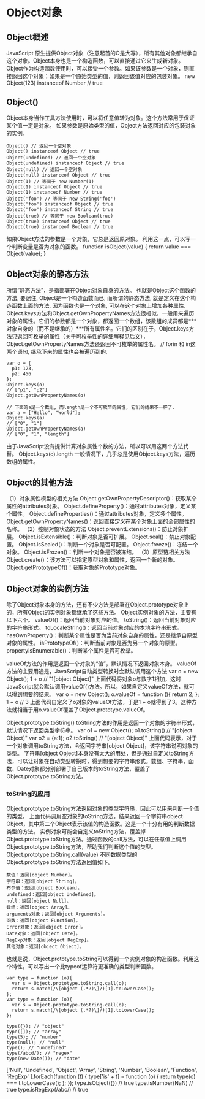 # Object对象
## Object概述
JavaScript 原生提供Object对象（注意起首的O是大写），所有其他对象都继承自这个对象。Object本身也是一个构造函数，可以直接通过它来生成新对象。
Object作为构造函数使用时，可以接受一个参数。如果该参数是一个对象，则直接返回这个对象；如果是一个原始类型的值，则返回该值对应的包装对象。
new Object(123) instanceof Number
// true

## Object()
Object本身当作工具方法使用时，可以将任意值转为对象。这个方法常用于保证某个值一定是对象。
如果参数是原始类型的值，Object方法返回对应的包装对象的实例. 
```
Object() // 返回一个空对象
Object() instanceof Object // true
Object(undefined) // 返回一个空对象
Object(undefined) instanceof Object // true
Object(null) // 返回一个空对象
Object(null) instanceof Object // true
Object(1) // 等同于 new Number(1)
Object(1) instanceof Object // true
Object(1) instanceof Number // true
Object('foo') // 等同于 new String('foo')
Object('foo') instanceof Object // true
Object('foo') instanceof String // true
Object(true) // 等同于 new Boolean(true)
Object(true) instanceof Object // true
Object(true) instanceof Boolean // true
```
如果Object方法的参数是一个对象，它总是返回原对象。
利用这一点，可以写一个判断变量是否为对象的函数。
function isObject(value) {
  return value === Object(value);
}

## Object对象的静态方法
所谓“静态方法”，是指部署在Object对象自身的方法。
也就是Object这个函数的方法, 要记住, Object是一个构造函数而已, 而所谓的静态方法, 就是定义在这个构造函数上面的方法, 因为函数也是一个对象, 可以在这个对象上增加各种属性. 
Object.keys方法和Object.getOwnPropertyNames方法很相似，一般用来遍历对象的属性。它们的参数都是一个对象，都返回一个数组，该数组的成员都是***对象自身的（而不是继承的）***所有属性名。它们的区别在于，Object.keys方法只返回可枚举的属性（关于可枚举性的详细解释见后文），Object.getOwnPropertyNames方法还返回不可枚举的属性名。
// forin 和 in这两个语句, 继承下来的属性也会被遍历到的. 
```
var o = {
  p1: 123,
  p2: 456
};
Object.keys(o)
// ["p1", "p2"]
Object.getOwnPropertyNames(o)

// 下面的a是一个数组, 而length是一个不可枚举的属性, 它们的结果不一样了.
var a = ["Hello", "World"];
Object.keys(a)
// ["0", "1"]
Object.getOwnPropertyNames(a)
// ["0", "1", "length"]
```
由于JavaScript没有提供计算对象属性个数的方法，所以可以用这两个方法代替。
Object.keys(o).length
一般情况下，几乎总是使用Object.keys方法，遍历数组的属性。

## Object的其他方法
（1）对象属性模型的相关方法
Object.getOwnPropertyDescriptor()：获取某个属性的attributes对象。
Object.defineProperty()：通过attributes对象，定义某个属性。
Object.defineProperties()：通过attributes对象，定义多个属性。
Object.getOwnPropertyNames()：返回直接定义在某个对象上面的全部属性的名称。
（2）控制对象状态的方法
Object.preventExtensions()：防止对象扩展。
Object.isExtensible()：判断对象是否可扩展。
Object.seal()：禁止对象配置。
Object.isSealed()：判断一个对象是否可配置。
Object.freeze()：冻结一个对象。
Object.isFrozen()：判断一个对象是否被冻结。
（3）原型链相关方法
Object.create()：该方法可以指定原型对象和属性，返回一个新的对象。
Object.getPrototypeOf()：获取对象的Prototype对象。

## Object对象的实例方法
除了Object对象本身的方法，还有不少方法是部署在Object.prototype对象上的，所有Object的实例对象都继承了这些方法。
Object实例对象的方法，主要有以下六个。
valueOf()：返回当前对象对应的值。
toString()：返回当前对象对应的字符串形式。
toLocaleString()：返回当前对象对应的本地字符串形式。
hasOwnProperty()：判断某个属性是否为当前对象自身的属性，还是继承自原型对象的属性。
isPrototypeOf()：判断当前对象是否为另一个对象的原型。
propertyIsEnumerable()：判断某个属性是否可枚举。

valueOf方法的作用是返回一个对象的“值”，默认情况下返回对象本身。
valueOf方法的主要用途是，JavaScript自动类型转换时会默认调用这个方法
var o = new Object();
1 + o // "1[object Object]"
上面代码将对象o与数字1相加，这时JavaScript就会默认调用valueOf()方法。所以，如果自定义valueOf方法，就可以得到想要的结果。
var o = new Object();
o.valueOf = function (){
  return 2;
};
1 + o // 3
上面代码自定义了o对象的valueOf方法，于是1 + o就得到了3。这种方法就相当于用o.valueOf覆盖了Object.prototype.valueOf。

Object.prototype.toString()
toString方法的作用是返回一个对象的字符串形式，默认情况下返回类型字符串。
var o1 = new Object();
o1.toString() // "[object Object]"
var o2 = {a:1};
o2.toString() // "[object Object]"
上面代码表示，对于一个对象调用toString方法，会返回字符串[object Object]，该字符串说明对象的类型。
字符串[object Object]本身没有太大的用处，但是通过自定义toString方法，可以让对象在自动类型转换时，得到想要的字符串形式。数组、字符串、函数、Date对象都分别部署了自己版本的toString方法，覆盖了Object.prototype.toString方法。
### toString的应用
Object.prototype.toString方法返回对象的类型字符串，因此可以用来判断一个值的类型。
上面代码调用空对象的toString方法，结果返回一个字符串object Object，其中第二个Object表示该值的构造函数。这是一个十分有用的判断数据类型的方法。
实例对象可能会自定义toString方法，覆盖掉Object.prototype.toString方法。通过函数的call方法，可以在任意值上调用Object.prototype.toString方法，帮助我们判断这个值的类型。
Object.prototype.toString.call(value)
不同数据类型的Object.prototype.toString方法返回值如下。
```
数值：返回[object Number]。
字符串：返回[object String]。
布尔值：返回[object Boolean]。
undefined：返回[object Undefined]。
null：返回[object Null]。
数组：返回[object Array]。
arguments对象：返回[object Arguments]。
函数：返回[object Function]。
Error对象：返回[object Error]。
Date对象：返回[object Date]。
RegExp对象：返回[object RegExp]。
其他对象：返回[object Object]。
```
也就是说，Object.prototype.toString可以得到一个实例对象的构造函数。利用这个特性，可以写出一个比typeof运算符更准确的类型判断函数。
```
var type = function (o){
  var s = Object.prototype.toString.call(o);
  return s.match(/\[object (.*?)\]/)[1].toLowerCase();
};
var type = function (o){
  var s = Object.prototype.toString.call(o);
  return s.match(/\[object (.*?)\]/)[1].toLowerCase();
};

type({}); // "object"
type([]); // "array"
type(5); // "number"
type(null); // "null"
type(); // "undefined"
type(/abcd/); // "regex"
type(new Date()); // "date"
```

['Null',
 'Undefined',
 'Object',
 'Array',
 'String',
 'Number',
 'Boolean',
 'Function',
 'RegExp'
].forEach(function (t) {
  type['is' + t] = function (o) {
    return type(o) === t.toLowerCase();
  };
});
type.isObject({}) // true
type.isNumber(NaN) // true
type.isRegExp(/abc/) // true







